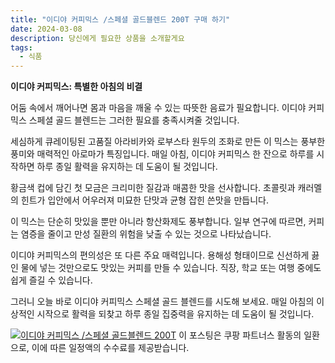 ```yaml
---
title: "이디야 커피믹스 /스페셜 골드블렌드 200T 구매 하기"
date: 2024-03-08
description: 당신에게 필요한 상품을 소개할게요
tags:
  - 식품
---
```

**이디야 커피믹스: 특별한 아침의 비결**

어둠 속에서 깨어나면 몸과 마음을 깨울 수 있는 따뜻한 음료가 필요합니다. 이디야 커피믹스 스페셜 골드 블렌드는 그러한 필요를 충족시켜줄 것입니다.

세심하게 큐레이팅된 고품질 아라비카와 로부스타 원두의 조화로 만든 이 믹스는 풍부한 풍미와 매력적인 아로마가 특징입니다. 매일 아침, 이디야 커피믹스 한 잔으로 하루를 시작하면 하루 종일 활력을 유지하는 데 도움이 될 것입니다.

황금색 컵에 담긴 첫 모금은 크리미한 질감과 매콤한 맛을 선사합니다. 초콜릿과 캐러멜의 힌트가 입안에서 어우러져 미묘한 단맛과 균형 잡힌 쓴맛을 만듭니다.

이 믹스는 단순히 맛있을 뿐만 아니라 항산화제도 풍부합니다. 일부 연구에 따르면, 커피는 염증을 줄이고 만성 질환의 위험을 낮출 수 있는 것으로 나타났습니다.

이디야 커피믹스의 편의성은 또 다른 주요 매력입니다. 용해성 형태이므로 신선하게 끓인 물에 넣는 것만으로도 맛있는 커피를 만들 수 있습니다. 직장, 학교 또는 여행 중에도 쉽게 즐길 수 있습니다.

그러니 오늘 바로 이디야 커피믹스 스페셜 골드 블렌드를 시도해 보세요. 매일 아침의 이상적인 시작으로 활력을 되찾고 하루 종일 집중력을 유지하는 데 도움이 될 것입니다.


[![이디야 커피믹스 /스페셜 골드블렌드 200T](https://i.imgur.com/81F7uro.png#center)](https://link.coupang.com/re/AFFSDP?lptag=AF5033054&pageKey=5848625779&itemId=5936701467&vendorItemId=88927350595&traceid=V0-153-7e37ab150c749ca8&requestid=20240308212900202317044817&token=31850C%7CMIXED)
이 포스팅은 쿠팡 파트너스 활동의 일환으로, 이에 따른 일정액의 수수료를 제공받습니다.


